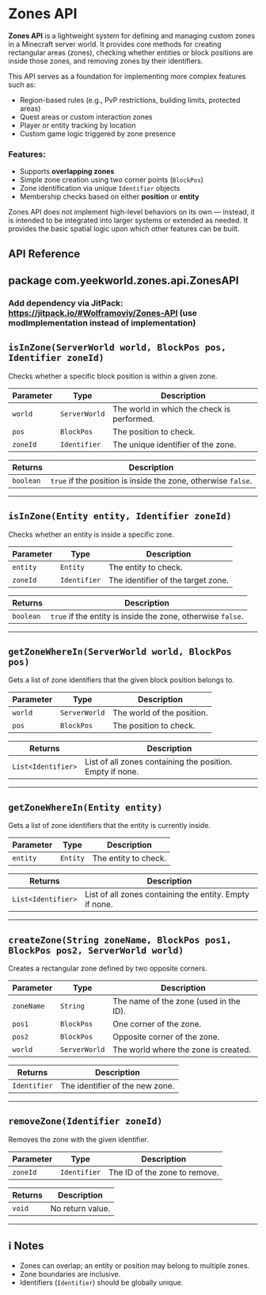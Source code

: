 
# Zones API

**Zones API** is a lightweight system for defining and managing custom zones in a Minecraft server world. It provides core methods for creating rectangular areas (zones), checking whether entities or block positions are inside those zones, and removing zones by their identifiers.

This API serves as a foundation for implementing more complex features such as:
- Region-based rules (e.g., PvP restrictions, building limits, protected areas)
- Quest areas or custom interaction zones
- Player or entity tracking by location
- Custom game logic triggered by zone presence

### Features:
- Supports **overlapping zones**
- Simple zone creation using two corner points (`BlockPos`)
- Zone identification via unique `Identifier` objects
- Membership checks based on either **position** or **entity**

Zones API does not implement high-level behaviors on its own — instead, it is intended to be integrated into larger systems or extended as needed. It provides the basic spatial logic upon which other features can be built.





## API Reference

## package com.yeekworld.zones.api.ZonesAPI

### Add dependency via JitPack: https://jitpack.io/#Wolframoviy/Zones-API (use modImplementation instead of implementation)

## `isInZone(ServerWorld world, BlockPos pos, Identifier zoneId)`

Checks whether a specific block position is within a given zone.

| Parameter   | Type          | Description                              |
|-------------|---------------|------------------------------------------|
| `world`     | `ServerWorld` | The world in which the check is performed. |
| `pos`       | `BlockPos`    | The position to check.                   |
| `zoneId`    | `Identifier`  | The unique identifier of the zone.       |

| Returns     | Description                        |
|-------------|------------------------------------|
| `boolean`   | `true` if the position is inside the zone, otherwise `false`. |

---

## `isInZone(Entity entity, Identifier zoneId)`

Checks whether an entity is inside a specific zone.

| Parameter   | Type        | Description                        |
|-------------|-------------|------------------------------------|
| `entity`    | `Entity`    | The entity to check.               |
| `zoneId`    | `Identifier`| The identifier of the target zone. |

| Returns     | Description                        |
|-------------|------------------------------------|
| `boolean`   | `true` if the entity is inside the zone, otherwise `false`. |

---

## `getZoneWhereIn(ServerWorld world, BlockPos pos)`

Gets a list of zone identifiers that the given block position belongs to.

| Parameter   | Type          | Description                      |
|-------------|---------------|----------------------------------|
| `world`     | `ServerWorld` | The world of the position.       |
| `pos`       | `BlockPos`    | The position to check.           |

| Returns     | Description                               |
|-------------|-------------------------------------------|
| `List<Identifier>` | List of all zones containing the position. Empty if none. |

---

## `getZoneWhereIn(Entity entity)`

Gets a list of zone identifiers that the entity is currently inside.

| Parameter   | Type        | Description          |
|-------------|-------------|----------------------|
| `entity`    | `Entity`    | The entity to check. |

| Returns     | Description                             |
|-------------|-----------------------------------------|
| `List<Identifier>` | List of all zones containing the entity. Empty if none. |

---

## `createZone(String zoneName, BlockPos pos1, BlockPos pos2, ServerWorld world)`

Creates a rectangular zone defined by two opposite corners.

| Parameter   | Type          | Description                                 |
|-------------|---------------|---------------------------------------------|
| `zoneName`  | `String`      | The name of the zone (used in the ID).     |
| `pos1`      | `BlockPos`    | One corner of the zone.                    |
| `pos2`      | `BlockPos`    | Opposite corner of the zone.               |
| `world`     | `ServerWorld` | The world where the zone is created.       |

| Returns     | Description                      |
|-------------|----------------------------------|
| `Identifier`| The identifier of the new zone.  |

---

## `removeZone(Identifier zoneId)`

Removes the zone with the given identifier.

| Parameter   | Type        | Description                    |
|-------------|-------------|--------------------------------|
| `zoneId`    | `Identifier`| The ID of the zone to remove.  |

| Returns     | Description     |
|-------------|-----------------|
| `void`      | No return value. |

---

## ℹ️ Notes

- Zones can overlap; an entity or position may belong to multiple zones.
- Zone boundaries are inclusive.
- Identifiers (`Identifier`) should be globally unique.

